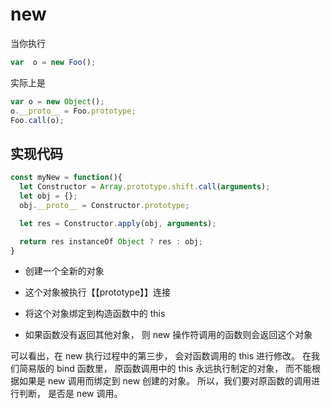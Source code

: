 # new

当你执行

```js
var  o = new Foo();
```

实际上是

```js
var o = new Object();
o.__proto__ = Foo.prototype;
Foo.call(o);
```

## 实现代码

```js
const myNew = function(){
  let Constructor = Array.prototype.shift.call(arguments);
  let obj = {};
  obj.__proto__ = Constructor.prototype;

  let res = Constructor.apply(obj, arguments);

  return res instanceOf Object ? res : obj;
}

```

* 创建一个全新的对象

* 这个对象被执行【【prototype】】连接

* 将这个对象绑定到构造函数中的 this

* 如果函数没有返回其他对象， 则 new 操作符调用的函数则会返回这个对象

可以看出，在 new 执行过程中的第三步， 会对函数调用的 this 进行修改。 在我们简易版的 bind 函数里， 原函数调用中的 this 永远执行制定的对象， 而不能根据如果是 new 调用而绑定到 new 创建的对象。 所以，我们要对原函数的调用进行判断， 是否是 new 调用。
